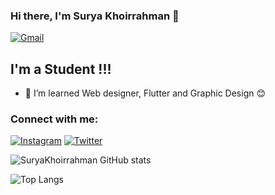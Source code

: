 ### Hi there, I'm Surya Khoirrahman 👋

[<img alt="Gmail" src="https://img.shields.io/badge/suryakhoirrahman1@gmail.com-D14836?style=for-the-badge&logo=gmail&logoColor=white" />][EMAIL]

## I'm a Student !!!

- 🌱 I’m learned Web designer, Flutter and Graphic Design 😊

### Connect with me:

[<img alt="Instagram" src="https://img.shields.io/badge/surya_khoirrahman %20-%23E4405F.svg?&style=for-the-badge&logo=Instagram&logoColor=white"/>][INSTAGRAM]
[<img alt="Twitter" src="https://img.shields.io/badge/candu_kafein %20-%23E4405F.svg?&style=for-the-badge&logo=Twitter&logoColor=white"/>][TWITTER]

![SuryaKhoirrahman GitHub stats](https://github-readme-stats.vercel.app/api?username=The-K0N&show_icons=true&theme=radical)

![Top Langs](https://github-readme-stats.vercel.app/api/top-langs/?username=The-K0N&layout=compact&theme=blueberry)

[INSTAGRAM]: https://www.instagram.com/surya_khoirrahman
[TWITTER]: https://www.twitter.com/candu_kafein
[EMAIL]: mailto:suryakhoirrahman1@gmail.com
